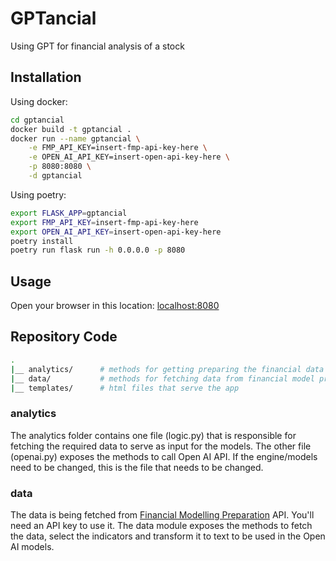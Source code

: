 # GPTancial

Using GPT for financial analysis of a stock

## Installation

Using docker:

```bash
cd gptancial
docker build -t gptancial .
docker run --name gptancial \
    -e FMP_API_KEY=insert-fmp-api-key-here \
    -e OPEN_AI_API_KEY=insert-open-api-key-here \
    -p 8080:8080 \
    -d gptancial
```

Using poetry:

```bash
export FLASK_APP=gptancial
export FMP_API_KEY=insert-fmp-api-key-here
export OPEN_AI_API_KEY=insert-open-api-key-here
poetry install
poetry run flask run -h 0.0.0.0 -p 8080
```

## Usage

Open your browser in this location: [localhost:8080](http://localhost:8080)

## Repository Code

```bash
.
|__ analytics/      # methods for getting preparing the financial data and generate the open ai responses
|__ data/           # methods for fetching data from financial model preparation library
|__ templates/      # html files that serve the app
```

### analytics
The analytics folder contains one file (logic.py) that is responsible for fetching the required data to serve as input for the models. The other file (openai.py) exposes the methods to call Open AI API. If the engine/models need to be changed, this is the file that needs to be changed.

### data
The data is being fetched from [Financial Modelling Preparation](https://site.financialmodelingprep.com/developer/docs/) API. You'll need an API key to use it. The data module exposes the methods to fetch the data, select the indicators and transform it to text to be used in the Open AI models.

